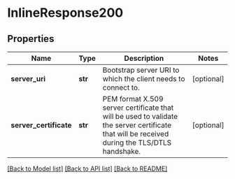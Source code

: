 # InlineResponse200

## Properties
Name | Type | Description | Notes
------------ | ------------- | ------------- | -------------
**server_uri** | **str** | Bootstrap server URI to which the client needs to connect to. | [optional] 
**server_certificate** | **str** | PEM format X.509 server certificate that will be used to validate the server certificate that will be received during the TLS/DTLS handshake. | [optional] 

[[Back to Model list]](../README.md#documentation-for-models) [[Back to API list]](../README.md#documentation-for-api-endpoints) [[Back to README]](../README.md)


